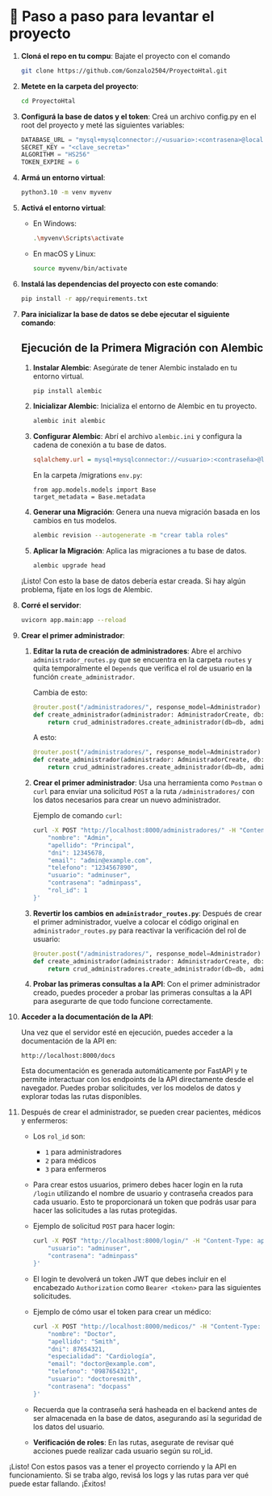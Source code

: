 
# 🚀 Paso a paso para levantar el proyecto

1. **Cloná el repo en tu compu**: Bajate el proyecto con el comando 
    
    ```bash 
    git clone https://github.com/Gonzalo2504/ProyectoHtal.git
    ```

2. **Metete en la carpeta del proyecto**: 

    ```bash 
    cd ProyectoHtal
    ```

3. **Configurá la base de datos y el token**: Creá un archivo config.py en el root del proyecto y meté las siguientes variables:

    ```python
    DATABASE_URL = "mysql+mysqlconnector://<usuario>:<contrasena>@localhost:3306/<base_de_datos>"
    SECRET_KEY = "<clave_secreta>"
    ALGORITHM = "HS256"
    TOKEN_EXPIRE = 6
    ```

4. **Armá un entorno virtual**:

    ```bash
    python3.10 -m venv myvenv
    ```

5. **Activá el entorno virtual**:

    - En Windows:

      ```bash
      .\myvenv\Scripts\activate
      ```

    - En macOS y Linux:

      ```bash
      source myvenv/bin/activate
      ```

6. **Instalá las dependencias del proyecto con este comando**:

    ```bash
    pip install -r app/requirements.txt
    ```

7. **Para inicializar la base de datos se debe ejecutar el siguiente comando**:

    ## Ejecución de la Primera Migración con Alembic

    1. **Instalar Alembic**:
       Asegúrate de tener Alembic instalado en tu entorno virtual.
       ```bash
       pip install alembic
       ```

    2. **Inicializar Alembic**:
       Inicializa el entorno de Alembic en tu proyecto.
       ```bash
       alembic init alembic
       ```

    3. **Configurar Alembic**:
       Abrí el archivo `alembic.ini` y configura la cadena de conexión a tu base de datos.
       
       ```ini
       sqlalchemy.url = mysql+mysqlconnector://<usuario>:<contraseña>@localhost:3306/<nombre_de_la_base_de_datos>
       ```

       En la carpeta /migrations `env.py`:

       ```
       from app.models.models import Base
       target_metadata = Base.metadata
       ```

    4. **Generar una Migración**:
       Genera una nueva migración basada en los cambios en tus modelos.
       ```bash
       alembic revision --autogenerate -m "crear tabla roles"
       ```

    5. **Aplicar la Migración**:
       Aplica las migraciones a tu base de datos.
       ```bash
       alembic upgrade head
       ```

    ¡Listo! Con esto la base de datos debería estar creada. Si hay algún problema, fijate en los logs de Alembic.

8. **Corré el servidor**:

   ```bash
   uvicorn app.main:app --reload
   ```

9. **Crear el primer administrador**:

   1. **Editar la ruta de creación de administradores**:
      Abre el archivo `administrador_routes.py` que se encuentra en la carpeta `routes` y quita temporalmente el `Depends` que verifica el rol de usuario en la función `create_administrador`. 

      Cambia de esto:
      ```python
      @router.post("/administradores/", response_model=Administrador)
      def create_administrador(administrador: AdministradorCreate, db: Session = Depends(get_db), current_user: Usuario = Depends(get_user_by_role([1]))):
          return crud_administradores.create_administrador(db=db, administrador=administrador)
      ```

      A esto:
      ```python
      @router.post("/administradores/", response_model=Administrador)
      def create_administrador(administrador: AdministradorCreate, db: Session = Depends(get_db)):
          return crud_administradores.create_administrador(db=db, administrador=administrador)
      ```

   2. **Crear el primer administrador**:
      Usa una herramienta como `Postman` o `curl` para enviar una solicitud `POST` a la ruta `/administradores/` con los datos necesarios para crear un nuevo administrador.

      Ejemplo de comando `curl`:
      ```bash
      curl -X POST "http://localhost:8000/administradores/" -H "Content-Type: application/json" -d '{
          "nombre": "Admin",
          "apellido": "Principal",
          "dni": 12345678,
          "email": "admin@example.com",
          "telefono": "1234567890",
          "usuario": "adminuser",
          "contrasena": "adminpass",
          "rol_id": 1
      }'
      ```

   3. **Revertir los cambios en `administrador_routes.py`**:
      Después de crear el primer administrador, vuelve a colocar el código original en `administrador_routes.py` para reactivar la verificación del rol de usuario:

      ```python
      @router.post("/administradores/", response_model=Administrador)
      def create_administrador(administrador: AdministradorCreate, db: Session = Depends(get_db), current_user: Usuario = Depends(get_user_by_role([1]))):
          return crud_administradores.create_administrador(db=db, administrador=administrador)
      ```

   4. **Probar las primeras consultas a la API**:
      Con el primer administrador creado, puedes proceder a probar las primeras consultas a la API para asegurarte de que todo funcione correctamente.

10. **Acceder a la documentación de la API**:

    Una vez que el servidor esté en ejecución, puedes acceder a la documentación de la API en:
    ```
    http://localhost:8000/docs
    ```

    Esta documentación es generada automáticamente por FastAPI y te permite interactuar con los endpoints de la API directamente desde el navegador. Puedes probar solicitudes, ver los modelos de datos y explorar todas las rutas disponibles.

11. Después de crear el administrador, se pueden crear pacientes, médicos y enfermeros:

    - Los `rol_id` son:
      - `1` para administradores
      - `2` para médicos
      - `3` para enfermeros

    - Para crear estos usuarios, primero debes hacer login en la ruta `/login` utilizando el nombre de usuario y contraseña creados para cada usuario. Esto te proporcionará un token que podrás usar para hacer las solicitudes a las rutas protegidas.

    - Ejemplo de solicitud `POST` para hacer login:
      ```bash
      curl -X POST "http://localhost:8000/login/" -H "Content-Type: application/json" -d '{
          "usuario": "adminuser",
          "contrasena": "adminpass"
      }'
      ```

    - El login te devolverá un token JWT que debes incluir en el encabezado `Authorization` como `Bearer <token>` para las siguientes solicitudes.

    - Ejemplo de cómo usar el token para crear un médico:
      ```bash
      curl -X POST "http://localhost:8000/medicos/" -H "Content-Type: application/json" -H "Authorization: Bearer <token>" -d '{
          "nombre": "Doctor",
          "apellido": "Smith",
          "dni": 87654321,
          "especialidad": "Cardiología",
          "email": "doctor@example.com",
          "telefono": "0987654321",
          "usuario": "doctoresmith",
          "contrasena": "docpass"
      }'
      ```

    - Recuerda que la contraseña será hasheada en el backend antes de ser almacenada en la base de datos, asegurando así la seguridad de los datos del usuario.

    - **Verificación de roles**: En las rutas, asegurate de revisar qué acciones puede realizar cada usuario según su rol_id.

¡Listo! Con estos pasos vas a tener el proyecto corriendo y la API en funcionamiento. Si se traba algo, revisá los logs y las rutas para ver qué puede estar fallando. ¡Éxitos!
